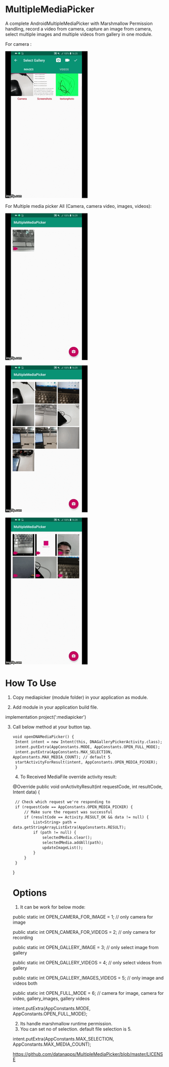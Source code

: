 # MultipleMediaPicker
A complete AndroidMultipleMediaPicker with Marshmallow Permission handling, record a video from camera, capture an image from camera, select multiple images and multiple videos from gallery in one module.

For camera :

![alt text](https://github.com/datanapps/MultipleMediaPicker/blob/master/screens/camera_1.gif)

For Multiple media picker All (Camera, camera video, images, videos):

![alt text](https://github.com/datanapps/MultipleMediaPicker/blob/master/screens/camera_2.gif)


![alt text](https://github.com/datanapps/MultipleMediaPicker/blob/master/screens/camera_3.gif)


![alt text](https://github.com/datanapps/MultipleMediaPicker/blob/master/screens/camera_4.gif)


# How To Use 

1. Copy mediapicker (module folder) in your application as module.

2. Add module in your application build file.

implementation project(':mediapicker')


3. Call below method at your button tap.



       void openDNAMediaPicker() {
        Intent intent = new Intent(this, DNAGalleryPickerActivity.class);  
        intent.putExtra(AppConstants.MODE, AppConstants.OPEN_FULL_MODE);
        intent.putExtra(AppConstants.MAX_SELECTION, AppConstants.MAX_MEDIA_COUNT); // default 5
        startActivityForResult(intent, AppConstants.OPEN_MEDIA_PICKER);
        }
      
    4. To Received MediaFile override activity result:
    
    
    @Override
    public void onActivityResult(int requestCode, int resultCode, Intent data) {
    
        // Check which request we're responding to
        if (requestCode == AppConstants.OPEN_MEDIA_PICKER) {
            // Make sure the request was successful
            if (resultCode == Activity.RESULT_OK && data != null) {
                List<String> path = data.getStringArrayListExtra(AppConstants.RESULT);
                if (path != null) {
                    selectedMedia.clear();
                    selectedMedia.addAll(path);
                    updateImageList();
                }
            }
        }
    }
    
    # Options
    
   1. It can be work for below mode:
   
    public static int OPEN_CAMERA_FOR_IMAGE = 1; // only camera for image
    
    public static int OPEN_CAMERA_FOR_VIDEOS = 2; // only camera for recording
    
    public static int OPEN_GALLERY_IMAGE = 3; // only select image from gallery
    
    public static int OPEN_GALLERY_VIDEOS = 4; // only select videos from gallery
    
    public static int OPEN_GALLERY_IMAGES_VIDEOS = 5; // only image and videos both
    
    public static int OPEN_FULL_MODE = 6; // camera for image, camera for video, gallery_images, gallery videos
   
   
   
   intent.putExtra(AppConstants.MODE, AppConstants.OPEN_FULL_MODE);
   
   2.    Its handle marshmallow runtime permission.
   3.   You can set no of selection. default file selection is 5.
  
    intent.putExtra(AppConstants.MAX_SELECTION, AppConstants.MAX_MEDIA_COUNT); 
   
   
    
    
    https://github.com/datanapps/MultipleMediaPicker/blob/master/LICENSE
    
